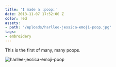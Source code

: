 ```yaml
---
title: 'I made a :poop:'
date: 2013-11-07 17:52:00 Z
color: red
assets:
- path: "/uploads/harllee-jessica-emoji-poop.jpg"
tags:
- embroidery
---
```


This is the first of many, many poops.


![harllee-jessica-emoji-poop](/uploads/harllee-jessica-emoji-poop.jpg)
